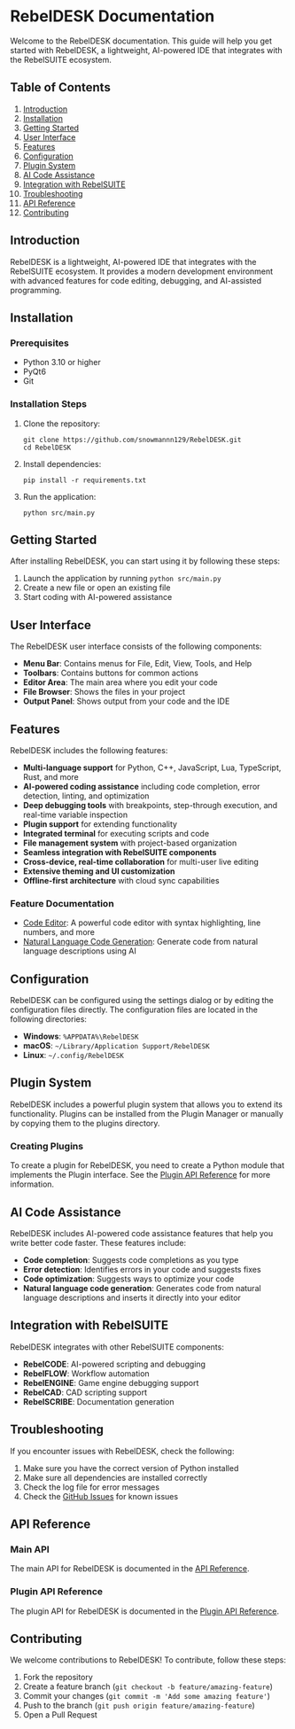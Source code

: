# RebelDESK Documentation

Welcome to the RebelDESK documentation. This guide will help you get started with RebelDESK, a lightweight, AI-powered IDE that integrates with the RebelSUITE ecosystem.

## Table of Contents

1. [Introduction](#introduction)
2. [Installation](#installation)
3. [Getting Started](#getting-started)
4. [User Interface](#user-interface)
5. [Features](#features)
6. [Configuration](#configuration)
7. [Plugin System](#plugin-system)
8. [AI Code Assistance](#ai-code-assistance)
9. [Integration with RebelSUITE](#integration-with-rebelsuite)
10. [Troubleshooting](#troubleshooting)
11. [API Reference](#api-reference)
12. [Contributing](#contributing)

## Introduction

RebelDESK is a lightweight, AI-powered IDE that integrates with the RebelSUITE ecosystem. It provides a modern development environment with advanced features for code editing, debugging, and AI-assisted programming.

## Installation

### Prerequisites

- Python 3.10 or higher
- PyQt6
- Git

### Installation Steps

1. Clone the repository:
   ```
   git clone https://github.com/snowmannn129/RebelDESK.git
   cd RebelDESK
   ```

2. Install dependencies:
   ```
   pip install -r requirements.txt
   ```

3. Run the application:
   ```
   python src/main.py
   ```

## Getting Started

After installing RebelDESK, you can start using it by following these steps:

1. Launch the application by running `python src/main.py`
2. Create a new file or open an existing file
3. Start coding with AI-powered assistance

## User Interface

The RebelDESK user interface consists of the following components:

- **Menu Bar**: Contains menus for File, Edit, View, Tools, and Help
- **Toolbars**: Contains buttons for common actions
- **Editor Area**: The main area where you edit your code
- **File Browser**: Shows the files in your project
- **Output Panel**: Shows output from your code and the IDE

## Features

RebelDESK includes the following features:

- **Multi-language support** for Python, C++, JavaScript, Lua, TypeScript, Rust, and more
- **AI-powered coding assistance** including code completion, error detection, linting, and optimization
- **Deep debugging tools** with breakpoints, step-through execution, and real-time variable inspection
- **Plugin support** for extending functionality
- **Integrated terminal** for executing scripts and code
- **File management system** with project-based organization
- **Seamless integration with RebelSUITE components**
- **Cross-device, real-time collaboration** for multi-user live editing
- **Extensive theming and UI customization**
- **Offline-first architecture** with cloud sync capabilities

### Feature Documentation

- [Code Editor](features/code_editor.md): A powerful code editor with syntax highlighting, line numbers, and more
- [Natural Language Code Generation](features/natural_language_code_generation.md): Generate code from natural language descriptions using AI

## Configuration

RebelDESK can be configured using the settings dialog or by editing the configuration files directly. The configuration files are located in the following directories:

- **Windows**: `%APPDATA%\RebelDESK`
- **macOS**: `~/Library/Application Support/RebelDESK`
- **Linux**: `~/.config/RebelDESK`

## Plugin System

RebelDESK includes a powerful plugin system that allows you to extend its functionality. Plugins can be installed from the Plugin Manager or manually by copying them to the plugins directory.

### Creating Plugins

To create a plugin for RebelDESK, you need to create a Python module that implements the Plugin interface. See the [Plugin API Reference](#plugin-api-reference) for more information.

## AI Code Assistance

RebelDESK includes AI-powered code assistance features that help you write better code faster. These features include:

- **Code completion**: Suggests code completions as you type
- **Error detection**: Identifies errors in your code and suggests fixes
- **Code optimization**: Suggests ways to optimize your code
- **Natural language code generation**: Generates code from natural language descriptions and inserts it directly into your editor

## Integration with RebelSUITE

RebelDESK integrates with other RebelSUITE components:

- **RebelCODE**: AI-powered scripting and debugging
- **RebelFLOW**: Workflow automation
- **RebelENGINE**: Game engine debugging support
- **RebelCAD**: CAD scripting support
- **RebelSCRIBE**: Documentation generation

## Troubleshooting

If you encounter issues with RebelDESK, check the following:

1. Make sure you have the correct version of Python installed
2. Make sure all dependencies are installed correctly
3. Check the log file for error messages
4. Check the [GitHub Issues](https://github.com/snowmannn129/RebelDESK/issues) for known issues

## API Reference

### Main API

The main API for RebelDESK is documented in the [API Reference](api/index.md).

### Plugin API Reference

The plugin API for RebelDESK is documented in the [Plugin API Reference](api/plugin.md).

## Contributing

We welcome contributions to RebelDESK! To contribute, follow these steps:

1. Fork the repository
2. Create a feature branch (`git checkout -b feature/amazing-feature`)
3. Commit your changes (`git commit -m 'Add some amazing feature'`)
4. Push to the branch (`git push origin feature/amazing-feature`)
5. Open a Pull Request
